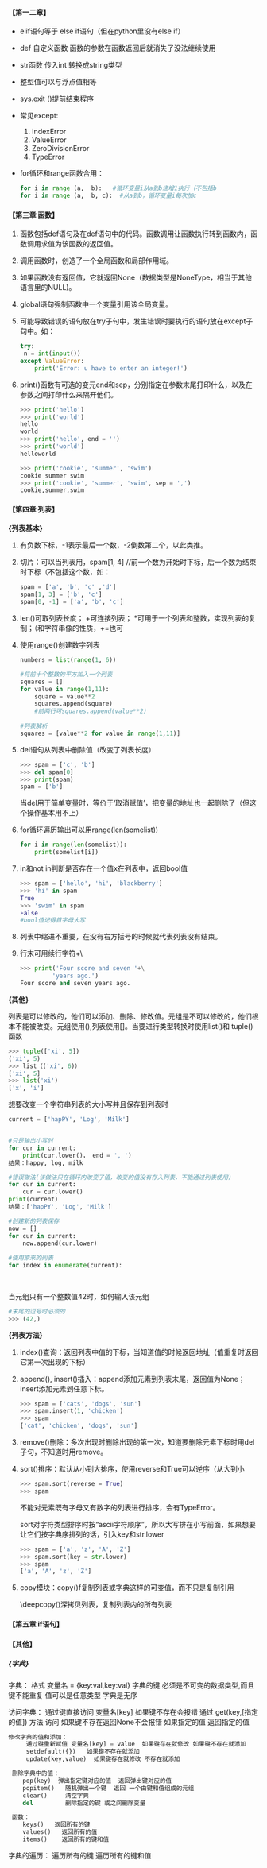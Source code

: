 #### 【第一二章】

- elif语句等于 else if语句（但在python里没有else if）

- def 自定义函数 函数的参数在函数返回后就消失了没法继续使用

- str函数 传入int 转换成string类型

- 整型值可以与浮点值相等

- sys.exit ()提前结束程序  

- 常见except:

  1. IndexError
  2. ValueError
  3. ZeroDivisionError
  4. TypeError

- for循环和range函数合用：

  ```python
  for i in range (a,  b):   #循环变量i从a到b递增1执行（不包括b 
  for i in range (a,  b, c):  #从a到b，循环变量i每次加c
  ```

#### 【第三章 函数】

1. 函数包括def语句及在def语句中的代码。函数调用让函数执行转到函数内，函数调用求值为该函数的返回值。

2. 调用函数时，创造了一个全局函数和局部作用域。

3. 如果函数没有返回值，它就返回None（数据类型是NoneType，相当于其他语言里的NULL)。

4. global语句强制函数中一个变量引用该全局变量。

5. 可能导致错误的语句放在try子句中，发生错误时要执行的语句放在except子句中。如：

   ```python
   try:
   	n = int(input())
   except ValueError:
       print('Error: u have to enter an integer!')
   ```

6. print()函数有可选的变元end和sep，分别指定在参数末尾打印什么，以及在参数之间打印什么来隔开他们。

   ```python
   >>> print('hello')
   >>> print('world')
   hello
   world
   >>> print('hello', end = '')
   >>> print('world')
   helloworld
   ```

   ```python
   >>> print('cookie', 'summer', 'swim')
   cookie summer swim
   >>> print('cookie', 'summer', 'swim', sep = ',')
   cookie,summer,swim
   ```

#### 【第四章 列表】

**{列表基本}**

1. 有负数下标，-1表示最后一个数，-2倒数第二个，以此类推。

2. 切片：可以当列表用，spam[1, 4]  //前一个数为开始时下标，后一个数为结束时下标（不包括这个数，如：

   ```python
   spam = ['a', 'b', 'c' ,'d']
   spam[1, 3] = ['b', 'c']
   spam[0, -1] = ['a', 'b', 'c']
   ```

3. len()可取列表长度； +可连接列表； *可用于一个列表和整数，实现列表的复制；（和字符串像的性质，+=也可

4. 使用range()创建数字列表

   ```python
   numbers = list(range(1, 6))
   
   #将前十个整数的平方加入一个列表
   squares = []
   for value in range(1,11):
       square = value**2
       squares.append(square)
       #前两行可squares.append(value**2)
       
   #列表解析
   squares = [value**2 for value in range(1,11)]
   ```

   

5. del语句从列表中删除值（改变了列表长度）

   ```python
   >>> spam = ['c', 'b']
   >>> del spam[0]
   >>> print(spam)
   spam = ['b']
   ```

   当del用于简单变量时，等价于‘取消赋值’，把变量的地址也一起删除了（但这个操作基本用不上）

6. for循环遍历输出可以用range(len(somelist))

   ```python
   for i in range(len(somelist)):
       print(somelist[i])
   ```

7. in和not in判断是否存在一个值x在列表中，返回bool值

   ```python
   >>> spam = ['hello', 'hi', 'blackberry']
   >>> 'hi' in spam
   True
   >>> 'swim' in spam
   False
   #bool值记得首字母大写
   ```

8. 列表中缩进不重要，在没有右方括号的时候就代表列表没有结束。

9. 行末可用续行字符+\

   ```python
   >>> print('Four score and seven '+\
            'years ago.')
   Four score and seven years ago.
   ```

**{其他}**

列表是可以修改的，他们可以添加、删除、修改值。元组是不可以修改的，他们根本不能被改变。元组使用(),列表使用[]。当要进行类型转换时使用list()和 tuple()函数

```python
>>> tuple(['xi', 5])
('xi', 5)
>>> list（('xi', 6)）
['xi', 5]
>>> list('xi')
['x', 'i']
```

想要改变一个字符串列表的大小写并且保存到列表时

```python
current = ['hapPY', 'Log', 'Milk']


#只是输出小写时
for cur in current:
    print(cur.lower()， end = ', ')
结果：happy, log, milk

#错误做法(该做法只在循环内改变了值，改变的值没有存入列表，不能通过列表使用)
for cur in current:
    cur = cur.lower()
print(current)
结果：['hapPY', 'Log', 'Milk']

#创建新的列表保存
now = []
for cur in current:
    now.append(cur.lower)
    
#使用原来的列表
for index in enumerate(current):
    
    
```

当元组只有一个整数值42时，如何输入该元组

```python
#末尾的逗号时必须的
>>> (42,)
```

**{列表方法}**

1. index()查询：返回列表中值的下标，当知道值的时候返回地址（值重复时返回它第一次出现的下标）

2. append(), insert()插入：append添加元素到列表末尾，返回值为None；insert添加元素到任意下标。

   ```python
   >>> spam = ['cats', 'dogs', 'sun']
   >>> spam.insert(1, 'chicken')
   >>> spam
   ['cat', 'chicken', 'dogs', 'sun']
   ```

3. remove()删除：多次出现时删除出现的第一次，知道要删除元素下标时用del子句，不知道时用remove。

4. sort()排序：默认从小到大排序，使用reverse和True可以逆序（从大到小

   ```python
   >>> spam.sort(reverse = True)
   >>> spam
   ```

   不能对元素既有字母又有数字的列表进行排序，会有TypeError。

   sort对字符类型排序时按“ascii字符顺序”，所以大写排在小写前面，如果想要让它们按字典序排列的话，引入key和str.lower

   ```python
   >>> spam = ['a', 'z', 'A', 'Z']
   >>> spam.sort(key = str.lower)
   >>> spam
   ['a', 'A', 'z', 'Z']
   ```

5. copy模块：copy()f复制列表或字典这样的可变值，而不只是复制引用

   \deepcopy()深拷贝列表，复制列表内的所有列表
   
   

#### 【第五章 if语句】



#### 【其他】

##### {字典}

字典：
    格式 变量名 = {key:val,key:val}
    字典的键 必须是不可变的数据类型,而且键不能重复 值可以是任意类型
    字典是无序

访问字典：
    通过键直接访问 变量名[key]   如果键不存在会报错
    通过 get(key,[指定的值]) 方法 访问 如果键不存在返回None不会报错 如果指定的值 返回指定的值 

```python
修改字典的值和添加：
     通过键重新赋值 变量名[key] = value  如果键存在就修改 如果键不存在就添加
     setdefault({})   如果键不存在就添加
     update(key,value)  如果键存在就修改 不存在就添加

 删除字典中的值：
    pop(key)  弹出指定键对应的值  返回弹出键对应的值       
    popitem()   随机弹出一个键  返回 一个由键和值组成的元组
    clear()     清空字典
    del         删除指定的键 或之间删除变量

 函数：
    keys()   返回所有的键
    values()   返回所有的值
    items()    返回所有的键和值  
```
字典的遍历：
    遍历所有的键
    遍历所有的键和值